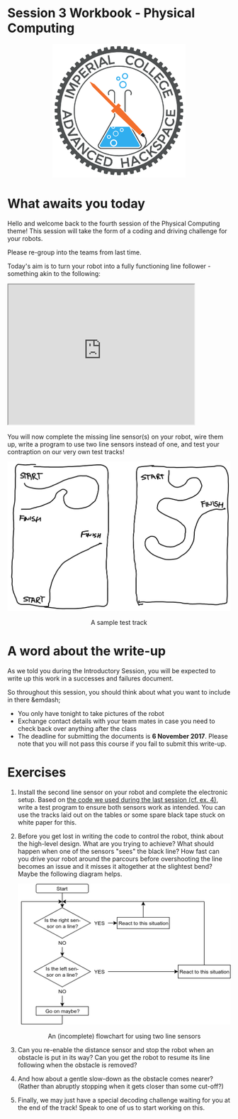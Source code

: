 # Session 3 Workbook - Physical Computing

<p align="center">
    <img src="images/ICAHLOGO.png" alt="ICAHLOGO" width="300">
</p>

# What awaits you today

Hello and welcome back to the fourth session of the Physical Computing theme! This session will take the form of a coding and driving challenge for your robots.

Please re-group into the teams from last time.

Today's aim is to turn your robot into a fully functioning line follower - something akin to the following:

<iframe width="420" height="315"
src="https://www.youtube.com/embed/fDRwqEJzUHM">
</iframe>

You will now complete the missing line sensor(s) on your robot, wire them up, write a program to use two line sensors instead of one, and test your contraption on our very own test tracks!

<p align="center">
    <img src="images/parcours.svg" alt="This is how the test track could look like." width="600">
    <figcaption align="center">A sample test track</figcaption>
</p>

# A word about the write-up

As we told you during the Introductory Session, you will be expected to write up this work in a successes and failures document.

So throughout this session, you should think about what you want to include in there &emdash;

* You only have tonight to take pictures of the robot
* Exchange contact details with your team mates in case you need to check back over anything after the class
* The deadline for submitting the documents is **6 November 2017**. Please note that you will not pass this course if you fail to submit this write-up.

# Exercises

1. Install the second line sensor on your robot and complete the electronic setup. Based on [the code we used during the last session (cf. ex. 4)](https://github.com/till-h/ICAHHorizons_Y2PhysComp/blob/master/session%202/Session%202%20Workbook%20-%20Physical%20Computing.md#exercises), write a test program to ensure both sensors work as intended. You can use the tracks laid out on the tables or some spare black tape stuck on white paper for this.

1. Before you get lost in writing the code to control the robot, think about the high-level design. What are you trying to achieve? What should happen when one of the sensors "sees" the black line? How fast can you drive your robot around the parcours before overshooting the line becomes an issue and it misses it altogether at the slightest bend? Maybe the following diagram helps.

   <p align="center">
    <img src="images/line_sensor_flowchart.png" alt="Line sensor logic" width="600">
    <figcaption align="center">An (incomplete) flowchart for using two line sensors</figcaption>
   </p>

1. Can you re-enable the distance sensor and stop the robot when an obstacle is put in its way? Can you get the robot to resume its line following when the obstacle is removed?

1. And how about a gentle slow-down as the obstacle comes nearer? (Rather than abruptly stopping when it gets closer than some cut-off?)

1. Finally, we may just have a special decoding challenge waiting for you at the end of the track! Speak to one of us to start working on this.
